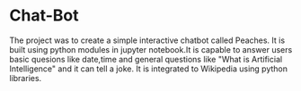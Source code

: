 # Chat-Bot

The project was to create a simple interactive chatbot called Peaches.
It is built using python modules in jupyter notebook.It is capable to answer users basic quesions
like date,time and general questions like "What is Artificial Intelligence" and it can tell a joke.
It is integrated to Wikipedia using python libraries.
